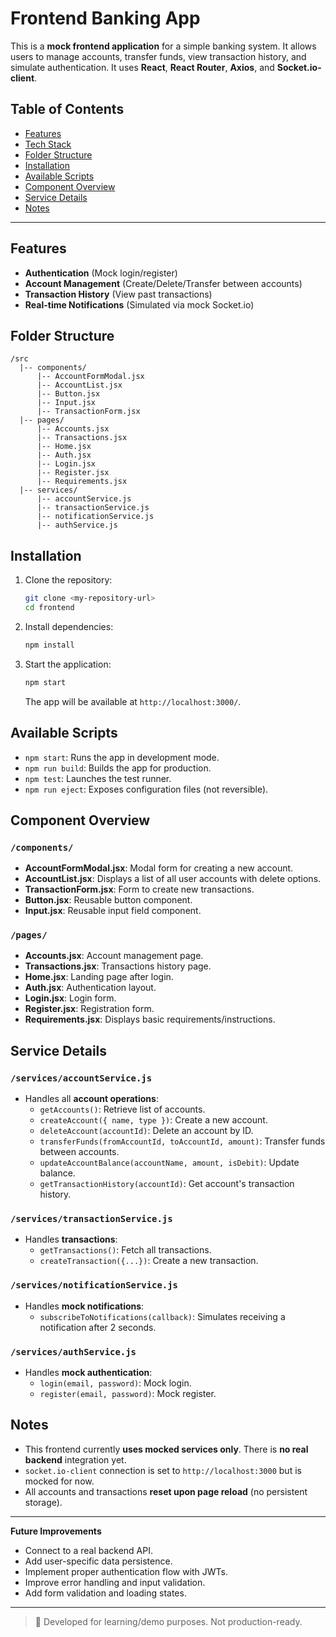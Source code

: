 # Frontend Banking App

This is a **mock frontend application** for a simple banking system. It allows users to manage accounts, transfer funds, view transaction history, and simulate authentication. It uses **React**, **React Router**, **Axios**, and **Socket.io-client**.

## Table of Contents
- [Features](#features)
- [Tech Stack](#tech-stack)
- [Folder Structure](#folder-structure)
- [Installation](#installation)
- [Available Scripts](#available-scripts)
- [Component Overview](#component-overview)
- [Service Details](#service-details)
- [Notes](#notes)

---

## Features
- **Authentication** (Mock login/register)
- **Account Management** (Create/Delete/Transfer between accounts)
- **Transaction History** (View past transactions)
- **Real-time Notifications** (Simulated via mock Socket.io)

## Folder Structure
```
/src
  |-- components/
      |-- AccountFormModal.jsx
      |-- AccountList.jsx
      |-- Button.jsx
      |-- Input.jsx
      |-- TransactionForm.jsx
  |-- pages/
      |-- Accounts.jsx
      |-- Transactions.jsx
      |-- Home.jsx
      |-- Auth.jsx
      |-- Login.jsx
      |-- Register.jsx
      |-- Requirements.jsx
  |-- services/
      |-- accountService.js
      |-- transactionService.js
      |-- notificationService.js
      |-- authService.js
```

## Installation

1. Clone the repository:
    ```bash
    git clone <my-repository-url>
    cd frontend
    ```

2. Install dependencies:
    ```bash
    npm install
    ```

3. Start the application:
    ```bash
    npm start
    ```

   The app will be available at `http://localhost:3000/`.


## Available Scripts

- `npm start`: Runs the app in development mode.
- `npm run build`: Builds the app for production.
- `npm test`: Launches the test runner.
- `npm run eject`: Exposes configuration files (not reversible).


## Component Overview

### `/components/`
- **AccountFormModal.jsx**: Modal form for creating a new account.
- **AccountList.jsx**: Displays a list of all user accounts with delete options.
- **TransactionForm.jsx**: Form to create new transactions.
- **Button.jsx**: Reusable button component.
- **Input.jsx**: Reusable input field component.

### `/pages/`
- **Accounts.jsx**: Account management page.
- **Transactions.jsx**: Transactions history page.
- **Home.jsx**: Landing page after login.
- **Auth.jsx**: Authentication layout.
- **Login.jsx**: Login form.
- **Register.jsx**: Registration form.
- **Requirements.jsx**: Displays basic requirements/instructions.


## Service Details

### `/services/accountService.js`
- Handles all **account operations**:
  - `getAccounts()`: Retrieve list of accounts.
  - `createAccount({ name, type })`: Create a new account.
  - `deleteAccount(accountId)`: Delete an account by ID.
  - `transferFunds(fromAccountId, toAccountId, amount)`: Transfer funds between accounts.
  - `updateAccountBalance(accountName, amount, isDebit)`: Update balance.
  - `getTransactionHistory(accountId)`: Get account's transaction history.

### `/services/transactionService.js`
- Handles **transactions**:
  - `getTransactions()`: Fetch all transactions.
  - `createTransaction({...})`: Create a new transaction.

### `/services/notificationService.js`
- Handles **mock notifications**:
  - `subscribeToNotifications(callback)`: Simulates receiving a notification after 2 seconds.

### `/services/authService.js`
- Handles **mock authentication**:
  - `login(email, password)`: Mock login.
  - `register(email, password)`: Mock register.


## Notes
- This frontend currently **uses mocked services only**. There is **no real backend** integration yet.
- `socket.io-client` connection is set to `http://localhost:3000` but is mocked for now.
- All accounts and transactions **reset upon page reload** (no persistent storage).

---

**Future Improvements**
- Connect to a real backend API.
- Add user-specific data persistence.
- Implement proper authentication flow with JWTs.
- Improve error handling and input validation.
- Add form validation and loading states.

---

> 🔗 Developed for learning/demo purposes. Not production-ready.


